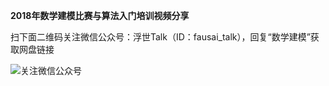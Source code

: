 **2018年数学建模比赛与算法入门培训视频分享**

扫下面二维码关注微信公众号：浮世Talk（ID：fausai_talk），回复“数学建模”获取网盘链接

![关注微信公众号](https://github.com/githubgavin/Training_videos_share/blob/master/%E5%85%B3%E6%B3%A8%E5%BE%AE%E4%BF%A1%E5%85%AC%E4%BC%97%E5%8F%B7.jpg)
